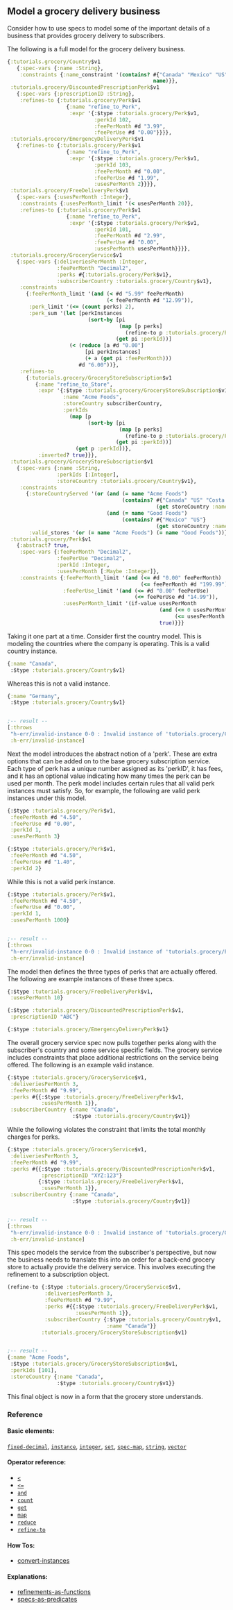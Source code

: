<!---
  This markdown file was generated. Do not edit.
  -->

## Model a grocery delivery business

Consider how to use specs to model some of the important details of a business that provides grocery delivery to subscribers.

The following is a full model for the grocery delivery business.

```clojure
{:tutorials.grocery/Country$v1
   {:spec-vars {:name :String},
    :constraints {:name_constraint '(contains? #{"Canada" "Mexico" "US"}
                                               name)}},
 :tutorials.grocery/DiscountedPrescriptionPerk$v1
   {:spec-vars {:prescriptionID :String},
    :refines-to {:tutorials.grocery/Perk$v1
                   {:name "refine_to_Perk",
                    :expr '{:$type :tutorials.grocery/Perk$v1,
                            :perkId 102,
                            :feePerMonth #d "3.99",
                            :feePerUse #d "0.00"}}}},
 :tutorials.grocery/EmergencyDeliveryPerk$v1
   {:refines-to {:tutorials.grocery/Perk$v1
                   {:name "refine_to_Perk",
                    :expr '{:$type :tutorials.grocery/Perk$v1,
                            :perkId 103,
                            :feePerMonth #d "0.00",
                            :feePerUse #d "1.99",
                            :usesPerMonth 2}}}},
 :tutorials.grocery/FreeDeliveryPerk$v1
   {:spec-vars {:usesPerMonth :Integer},
    :constraints {:usesPerMonth_limit '(< usesPerMonth 20)},
    :refines-to {:tutorials.grocery/Perk$v1
                   {:name "refine_to_Perk",
                    :expr '{:$type :tutorials.grocery/Perk$v1,
                            :perkId 101,
                            :feePerMonth #d "2.99",
                            :feePerUse #d "0.00",
                            :usesPerMonth usesPerMonth}}}},
 :tutorials.grocery/GroceryService$v1
   {:spec-vars {:deliveriesPerMonth :Integer,
                :feePerMonth "Decimal2",
                :perks #{:tutorials.grocery/Perk$v1},
                :subscriberCountry :tutorials.grocery/Country$v1},
    :constraints
      {:feePerMonth_limit '(and (< #d "5.99" feePerMonth)
                                (< feePerMonth #d "12.99")),
       :perk_limit '(<= (count perks) 2),
       :perk_sum '(let [perkInstances
                          (sort-by [pi
                                    (map [p perks]
                                      (refine-to p :tutorials.grocery/Perk$v1))]
                                   (get pi :perkId))]
                    (< (reduce [a #d "0.00"]
                         [pi perkInstances]
                         (+ a (get pi :feePerMonth)))
                       #d "6.00"))},
    :refines-to
      {:tutorials.grocery/GroceryStoreSubscription$v1
         {:name "refine_to_Store",
          :expr '{:$type :tutorials.grocery/GroceryStoreSubscription$v1,
                  :name "Acme Foods",
                  :storeCountry subscriberCountry,
                  :perkIds
                    (map [p
                          (sort-by [pi
                                    (map [p perks]
                                      (refine-to p :tutorials.grocery/Perk$v1))]
                                   (get pi :perkId))]
                      (get p :perkId))},
          :inverted? true}}},
 :tutorials.grocery/GroceryStoreSubscription$v1
   {:spec-vars {:name :String,
                :perkIds [:Integer],
                :storeCountry :tutorials.grocery/Country$v1},
    :constraints
      {:storeCountryServed '(or (and (= name "Acme Foods")
                                     (contains? #{"Canada" "US" "Costa Rica"}
                                                (get storeCountry :name)))
                                (and (= name "Good Foods")
                                     (contains? #{"Mexico" "US"}
                                                (get storeCountry :name)))),
       :valid_stores '(or (= name "Acme Foods") (= name "Good Foods"))}},
 :tutorials.grocery/Perk$v1
   {:abstract? true,
    :spec-vars {:feePerMonth "Decimal2",
                :feePerUse "Decimal2",
                :perkId :Integer,
                :usesPerMonth [:Maybe :Integer]},
    :constraints {:feePerMonth_limit '(and (<= #d "0.00" feePerMonth)
                                           (<= feePerMonth #d "199.99")),
                  :feePerUse_limit '(and (<= #d "0.00" feePerUse)
                                         (<= feePerUse #d "14.99")),
                  :usesPerMonth_limit '(if-value usesPerMonth
                                                 (and (<= 0 usesPerMonth)
                                                      (<= usesPerMonth 999))
                                                 true)}}}
```

Taking it one part at a time. Consider first the country model. This is modeling the countries where the company is operating. This is a valid country instance.

```clojure
{:name "Canada",
 :$type :tutorials.grocery/Country$v1}
```

Whereas this is not a valid instance.

```clojure
{:name "Germany",
 :$type :tutorials.grocery/Country$v1}


;-- result --
[:throws
 "h-err/invalid-instance 0-0 : Invalid instance of 'tutorials.grocery/Country$v1', violates constraints name_constraint"
 :h-err/invalid-instance]
```

Next the model introduces the abstract notion of a 'perk'. These are extra options that can be added on to the base grocery subscription service. Each type of perk has a unique number assigned as its 'perkID', it has fees, and it has an optional value indicating how many times the perk can be used per month. The perk model includes certain rules that all valid perk instances must satisfy. So, for example, the following are valid perk instances under this model.

```clojure
{:$type :tutorials.grocery/Perk$v1,
 :feePerMonth #d "4.50",
 :feePerUse #d "0.00",
 :perkId 1,
 :usesPerMonth 3}
```

```clojure
{:$type :tutorials.grocery/Perk$v1,
 :feePerMonth #d "4.50",
 :feePerUse #d "1.40",
 :perkId 2}
```

While this is not a valid perk instance.

```clojure
{:$type :tutorials.grocery/Perk$v1,
 :feePerMonth #d "4.50",
 :feePerUse #d "0.00",
 :perkId 1,
 :usesPerMonth 1000}


;-- result --
[:throws
 "h-err/invalid-instance 0-0 : Invalid instance of 'tutorials.grocery/Perk$v1', violates constraints usesPerMonth_limit"
 :h-err/invalid-instance]
```

The model then defines the three types of perks that are actually offered. The following are example instances of these three specs.

```clojure
{:$type :tutorials.grocery/FreeDeliveryPerk$v1,
 :usesPerMonth 10}
```

```clojure
{:$type :tutorials.grocery/DiscountedPrescriptionPerk$v1,
 :prescriptionID "ABC"}
```

```clojure
{:$type :tutorials.grocery/EmergencyDeliveryPerk$v1}
```

The overall grocery service spec now pulls together perks along with the subscriber's country and some service specific fields. The grocery service includes constraints that place additional restrictions on the service being offered. The following is an example valid instance.

```clojure
{:$type :tutorials.grocery/GroceryService$v1,
 :deliveriesPerMonth 3,
 :feePerMonth #d "9.99",
 :perks #{{:$type :tutorials.grocery/FreeDeliveryPerk$v1,
           :usesPerMonth 1}},
 :subscriberCountry {:name "Canada",
                     :$type :tutorials.grocery/Country$v1}}
```

While the following violates the constraint that limits the total monthly charges for perks.

```clojure
{:$type :tutorials.grocery/GroceryService$v1,
 :deliveriesPerMonth 3,
 :feePerMonth #d "9.99",
 :perks #{{:$type :tutorials.grocery/DiscountedPrescriptionPerk$v1,
           :prescriptionID "XYZ:123"}
          {:$type :tutorials.grocery/FreeDeliveryPerk$v1,
           :usesPerMonth 1}},
 :subscriberCountry {:name "Canada",
                     :$type :tutorials.grocery/Country$v1}}


;-- result --
[:throws
 "h-err/invalid-instance 0-0 : Invalid instance of 'tutorials.grocery/GroceryService$v1', violates constraints perk_sum"
 :h-err/invalid-instance]
```

This spec models the service from the subscriber's perspective, but now the business needs to translate this into an order for a back-end grocery store to actually provide the delivery service. This involves executing the refinement to a subscription object.

```clojure
(refine-to {:$type :tutorials.grocery/GroceryService$v1,
            :deliveriesPerMonth 3,
            :feePerMonth #d "9.99",
            :perks #{{:$type :tutorials.grocery/FreeDeliveryPerk$v1,
                      :usesPerMonth 1}},
            :subscriberCountry {:$type :tutorials.grocery/Country$v1,
                                :name "Canada"}}
           :tutorials.grocery/GroceryStoreSubscription$v1)


;-- result --
{:name "Acme Foods",
 :$type :tutorials.grocery/GroceryStoreSubscription$v1,
 :perkIds [101],
 :storeCountry {:name "Canada",
                :$type :tutorials.grocery/Country$v1}}
```

This final object is now in a form that the grocery store understands.

### Reference

#### Basic elements:

[`fixed-decimal`](../halite_basic-syntax-reference.md#fixed-decimal), [`instance`](../halite_basic-syntax-reference.md#instance), [`integer`](../halite_basic-syntax-reference.md#integer), [`set`](../halite_basic-syntax-reference.md#set), [`spec-map`](../../halite_spec-syntax-reference.md), [`string`](../halite_basic-syntax-reference.md#string), [`vector`](../halite_basic-syntax-reference.md#vector)

#### Operator reference:

* [`<`](../halite_full-reference.md#_L)
* [`<=`](../halite_full-reference.md#_L_E)
* [`and`](../halite_full-reference.md#and)
* [`count`](../halite_full-reference.md#count)
* [`get`](../halite_full-reference.md#get)
* [`map`](../halite_full-reference.md#map)
* [`reduce`](../halite_full-reference.md#reduce)
* [`refine-to`](../halite_full-reference.md#refine-to)


#### How Tos:

* [convert-instances](../how-to/halite_convert-instances.md)


#### Explanations:

* [refinements-as-functions](../explanation/halite_refinements-as-functions.md)
* [specs-as-predicates](../explanation/halite_specs-as-predicates.md)



